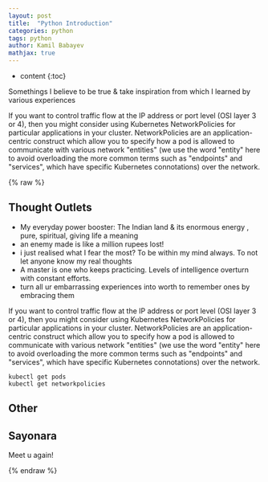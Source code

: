 ```yaml
---
layout: post
title:  "Python Introduction"
categories: python
tags: python
author: Kamil Babayev
mathjax: true
---
```


* content
{:toc}

Somethings I believe to be true & take inspiration from which I learned by various experiences


If you want to control traffic flow at the IP address or port level (OSI layer 3 or 4), then you might consider using Kubernetes NetworkPolicies for particular applications in your cluster. NetworkPolicies are an application-centric construct which allow you to specify how a pod is allowed to communicate with various network "entities" (we use the word "entity" here to avoid overloading the more common terms such as "endpoints" and "services", which have specific Kubernetes connotations) over the network.



{% raw %}
## Thought Outlets
- My ‌everyday power booster: The Indian land & its enormous energy , pure, spiritual, giving life a meaning
- ‌an enemy made is like a million rupees lost! 
- ‌i just realised what I fear the most? To be within my mind always. To not let anyone know my real thoughts 
- A master is one who keeps practicing. Levels of intelligence overturn with constant efforts.
- turn all ur embarrassing experiences into worth to remember ones by embracing them

If you want to control traffic flow at the IP address or port level (OSI layer 3 or 4), then you might consider using Kubernetes NetworkPolicies for particular applications in your cluster. NetworkPolicies are an application-centric construct which allow you to specify how a pod is allowed to communicate with various network "entities" (we use the word "entity" here to avoid overloading the more common terms such as "endpoints" and "services", which have specific Kubernetes connotations) over the network.

```
kubectl get pods
kubectl get networkpolicies
```

## Other 



## Sayonara

Meet u again!

{% endraw %}
